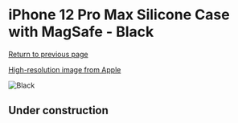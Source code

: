 # iPhone 12 Pro Max Silicone Case with MagSafe - Black

[Return to previous page](/iphone_12)

[High-resolution image from Apple](https://store.storeimages.cdn-apple.com/8756/as-images.apple.com/is/MHLG3?wid=4500&hei=4500&fmt=png)

<div style="width: 512px"><img src="/almost_uncompressed/MHLG3.webp" alt="Black"></div>

## Under construction
